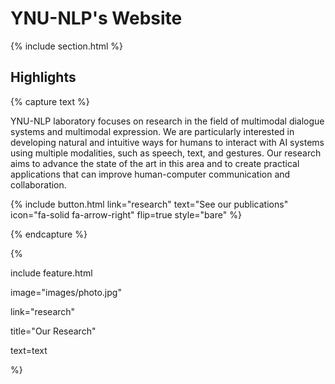 ---
---

# YNU-NLP's Website

{% include section.html %}

## Highlights

{% capture text %}

YNU-NLP laboratory focuses on research in the field of multimodal dialogue systems and multimodal expression. We are particularly interested in developing natural and intuitive ways for humans to interact with AI systems using multiple modalities, such as speech, text, and gestures. Our research aims to advance the state of the art in this area and to create practical applications that can improve human-computer communication and collaboration.

{%
  include button.html
  link="research"
  text="See our publications"
  icon="fa-solid fa-arrow-right"
  flip=true
  style="bare"
%}

{% endcapture %}

{%

  include feature.html

  image="images/photo.jpg"

  link="research"

  title="Our Research"

  text=text

%}

